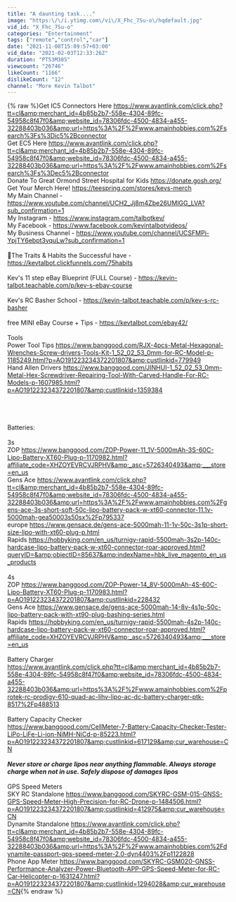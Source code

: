 ```yaml
---
title: "A daunting task...."
image: "https:\/\/i.ytimg.com\/vi\/X_Fhc_7Su-o\/hqdefault.jpg"
vid_id: "X_Fhc_7Su-o"
categories: "Entertainment"
tags: ["remote","control","car"]
date: "2021-11-08T15:09:57+03:00"
vid_date: "2021-02-03T12:33:26Z"
duration: "PT53M38S"
viewcount: "26746"
likeCount: "1166"
dislikeCount: "12"
channel: "More Kevin Talbot"
---
```

{% raw %}Get IC5 Connectors Here <a rel="nofollow" target="blank" href="https://www.avantlink.com/click.php?tt=cl&amp;merchant_id=4b85b2b7-558e-4304-89fc-54958c8f47f0&amp;website_id=78306fdc-4500-4834-a455-32288403b036&amp;url=https%3A%2F%2Fwww.amainhobbies.com%2Fsearch%3Fs%3Dic5%2Bconnector">https://www.avantlink.com/click.php?tt=cl&amp;merchant_id=4b85b2b7-558e-4304-89fc-54958c8f47f0&amp;website_id=78306fdc-4500-4834-a455-32288403b036&amp;url=https%3A%2F%2Fwww.amainhobbies.com%2Fsearch%3Fs%3Dic5%2Bconnector</a><br />Get EC5 Here <a rel="nofollow" target="blank" href="https://www.avantlink.com/click.php?tt=cl&amp;merchant_id=4b85b2b7-558e-4304-89fc-54958c8f47f0&amp;website_id=78306fdc-4500-4834-a455-32288403b036&amp;url=https%3A%2F%2Fwww.amainhobbies.com%2Fsearch%3Fs%3Dec5%2Bconnector">https://www.avantlink.com/click.php?tt=cl&amp;merchant_id=4b85b2b7-558e-4304-89fc-54958c8f47f0&amp;website_id=78306fdc-4500-4834-a455-32288403b036&amp;url=https%3A%2F%2Fwww.amainhobbies.com%2Fsearch%3Fs%3Dec5%2Bconnector</a><br />Donate To Great Ormond Street Hospital for Kids <a rel="nofollow" target="blank" href="https://donate.gosh.org/">https://donate.gosh.org/</a> <br />Get Your Merch Here!  <a rel="nofollow" target="blank" href="https://teespring.com/stores/kevs-merch">https://teespring.com/stores/kevs-merch</a><br />My Main Channel - <a rel="nofollow" target="blank" href="https://www.youtube.com/channel/UCH2_Jj8m4Zbe26UMlGG_LVA?sub_confirmation=1">https://www.youtube.com/channel/UCH2_Jj8m4Zbe26UMlGG_LVA?sub_confirmation=1</a><br />My Instagram - <a rel="nofollow" target="blank" href="https://www.instagram.com/talbotkev/">https://www.instagram.com/talbotkev/</a><br />My Facebook - <a rel="nofollow" target="blank" href="https://www.facebook.com/kevintalbotvideos/">https://www.facebook.com/kevintalbotvideos/</a><br />My Business Channel - <a rel="nofollow" target="blank" href="https://www.youtube.com/channel/UCSFMPi-YpjTY6ebpt3vquLw?sub_confirmation=1">https://www.youtube.com/channel/UCSFMPi-YpjTY6ebpt3vquLw?sub_confirmation=1</a><br /><br />📕The Traits &amp; Habits the Successful have - <a rel="nofollow" target="blank" href="https://kevtalbot.clickfunnels.com/75habits">https://kevtalbot.clickfunnels.com/75habits</a> <br /><br />Kev's 11 step eBay Blueprint (FULL Course) - <a rel="nofollow" target="blank" href="https://kevin-talbot.teachable.com/p/kev-s-ebay-course">https://kevin-talbot.teachable.com/p/kev-s-ebay-course</a><br /><br />Kev's RC Basher School - <a rel="nofollow" target="blank" href="https://kevin-talbot.teachable.com/p/kev-s-rc-basher">https://kevin-talbot.teachable.com/p/kev-s-rc-basher</a><br /><br />free MINI eBay Course + Tips - <a rel="nofollow" target="blank" href="https://kevtalbot.com/ebay42/">https://kevtalbot.com/ebay42/</a><br /><br />Tools <br />Power Tool Tips <a rel="nofollow" target="blank" href="https://www.banggood.com/RJX-4pcs-Metal-Hexagonal-Wrenches-Screw-drivers-Tools-Kit-1_52_02_53_0mm-for-RC-Model-p-1185249.html?p=AO191223234372201807&amp;custlinkid=779949">https://www.banggood.com/RJX-4pcs-Metal-Hexagonal-Wrenches-Screw-drivers-Tools-Kit-1_52_02_53_0mm-for-RC-Model-p-1185249.html?p=AO191223234372201807&amp;custlinkid=779949</a><br />Hand Allen Drivers <a rel="nofollow" target="blank" href="https://www.banggood.com/JINHUI-1_52_02_53_0mm-Metal-Hex-Screwdriver-Repairing-Tool-With-Carved-Handle-For-RC-Models-p-1607985.html?p=AO191223234372201807&amp;custlinkid=1359384">https://www.banggood.com/JINHUI-1_52_02_53_0mm-Metal-Hex-Screwdriver-Repairing-Tool-With-Carved-Handle-For-RC-Models-p-1607985.html?p=AO191223234372201807&amp;custlinkid=1359384</a><br /><br /><br /><br /><br />Batteries:<br /><br />3s<br />ZOP <a rel="nofollow" target="blank" href="https://www.banggood.com/ZOP-Power-11_1V-5000mAh-3S-60C-Lipo-Battery-XT60-Plug-p-1170982.html?affiliate_code=XHZOYEVRCVJRPHV&amp;_asc=5726340493&amp;___store=en_us">https://www.banggood.com/ZOP-Power-11_1V-5000mAh-3S-60C-Lipo-Battery-XT60-Plug-p-1170982.html?affiliate_code=XHZOYEVRCVJRPHV&amp;_asc=5726340493&amp;___store=en_us</a><br />Gens Ace <a rel="nofollow" target="blank" href="https://www.avantlink.com/click.php?tt=cl&amp;merchant_id=4b85b2b7-558e-4304-89fc-54958c8f47f0&amp;website_id=78306fdc-4500-4834-a455-32288403b036&amp;url=https%3A%2F%2Fwww.amainhobbies.com%2Fgens-ace-3s-short-soft-50c-lipo-battery-pack-w-xt60-connector-11.1v-5000mah-gea50003s50sx%2Fp795337">https://www.avantlink.com/click.php?tt=cl&amp;merchant_id=4b85b2b7-558e-4304-89fc-54958c8f47f0&amp;website_id=78306fdc-4500-4834-a455-32288403b036&amp;url=https%3A%2F%2Fwww.amainhobbies.com%2Fgens-ace-3s-short-soft-50c-lipo-battery-pack-w-xt60-connector-11.1v-5000mah-gea50003s50sx%2Fp795337</a><br />europe <a rel="nofollow" target="blank" href="https://www.gensace.de/gens-ace-5000mah-11-1v-50c-3s1p-short-size-lipo-with-xt60-plug-p.html">https://www.gensace.de/gens-ace-5000mah-11-1v-50c-3s1p-short-size-lipo-with-xt60-plug-p.html</a><br />Rapids <a rel="nofollow" target="blank" href="https://hobbyking.com/en_us/turnigy-rapid-5500mah-3s2p-140c-hardcase-lipo-battery-pack-w-xt60-connector-roar-approved.html?queryID=&amp;objectID=85637&amp;indexName=hbk_live_magento_en_us_products">https://hobbyking.com/en_us/turnigy-rapid-5500mah-3s2p-140c-hardcase-lipo-battery-pack-w-xt60-connector-roar-approved.html?queryID=&amp;objectID=85637&amp;indexName=hbk_live_magento_en_us_products</a><br /><br />4s<br />ZOP <a rel="nofollow" target="blank" href="https://www.banggood.com/ZOP-Power-14_8V-5000mAh-4S-60C-Lipo-Battery-XT60-Plug-p-1170983.html?p=AO191223234372201807&amp;custlinkid=228432">https://www.banggood.com/ZOP-Power-14_8V-5000mAh-4S-60C-Lipo-Battery-XT60-Plug-p-1170983.html?p=AO191223234372201807&amp;custlinkid=228432</a><br />Gens Ace <a rel="nofollow" target="blank" href="https://www.gensace.de/gens-ace-5000mah-14-8v-4s1p-50c-lipo-battery-pack-with-xt90-plug-bashing-series.html">https://www.gensace.de/gens-ace-5000mah-14-8v-4s1p-50c-lipo-battery-pack-with-xt90-plug-bashing-series.html</a><br />Rapids <a rel="nofollow" target="blank" href="https://hobbyking.com/en_us/turnigy-rapid-5500mah-4s2p-140c-hardcase-lipo-battery-pack-w-xt60-connector-roar-approved.html?affiliate_code=XHZOYEVRCVJRPHV&amp;_asc=5726340493&amp;___store=en_us">https://hobbyking.com/en_us/turnigy-rapid-5500mah-4s2p-140c-hardcase-lipo-battery-pack-w-xt60-connector-roar-approved.html?affiliate_code=XHZOYEVRCVJRPHV&amp;_asc=5726340493&amp;___store=en_us</a><br /><br />Battery Charger<br /><a rel="nofollow" target="blank" href="https://www.avantlink.com/click.php?tt=cl&amp;merchant_id=4b85b2b7-558e-4304-89fc-54958c8f47f0&amp;website_id=78306fdc-4500-4834-a455-32288403b036&amp;url=https%3A%2F%2Fwww.amainhobbies.com%2Fprotek-rc-prodigy-610-quad-ac-lihv-lipo-ac-dc-battery-charger-ptk-8517%2Fp488513">https://www.avantlink.com/click.php?tt=cl&amp;merchant_id=4b85b2b7-558e-4304-89fc-54958c8f47f0&amp;website_id=78306fdc-4500-4834-a455-32288403b036&amp;url=https%3A%2F%2Fwww.amainhobbies.com%2Fprotek-rc-prodigy-610-quad-ac-lihv-lipo-ac-dc-battery-charger-ptk-8517%2Fp488513</a><br /><br />Battery Capacity Checker<br /><a rel="nofollow" target="blank" href="https://www.banggood.com/CellMeter-7-Battery-Capacity-Checker-Tester-LiPo-LiFe-Li-ion-NiMH-NiCd-p-85223.html?p=AO191223234372201807&amp;custlinkid=617129&amp;cur_warehouse=CN">https://www.banggood.com/CellMeter-7-Battery-Capacity-Checker-Tester-LiPo-LiFe-Li-ion-NiMH-NiCd-p-85223.html?p=AO191223234372201807&amp;custlinkid=617129&amp;cur_warehouse=CN</a><br /><br />***Never store or charge lipos near anything flammable. Always storage charge when not in use. Safely dispose of damages lipos***<br /><br />GPS Speed Meters<br />SKY RC Standalone <a rel="nofollow" target="blank" href="https://www.banggood.com/SKYRC-GSM-015-GNSS-GPS-Speed-Meter-High-Precision-for-RC-Drone-p-1484506.html?p=AO191223234372201807&amp;custlinkid=412975&amp;cur_warehouse=CN">https://www.banggood.com/SKYRC-GSM-015-GNSS-GPS-Speed-Meter-High-Precision-for-RC-Drone-p-1484506.html?p=AO191223234372201807&amp;custlinkid=412975&amp;cur_warehouse=CN</a><br />Dynamite Standalone <a rel="nofollow" target="blank" href="https://www.avantlink.com/click.php?tt=cl&amp;merchant_id=4b85b2b7-558e-4304-89fc-54958c8f47f0&amp;website_id=78306fdc-4500-4834-a455-32288403b036&amp;url=https%3A%2F%2Fwww.amainhobbies.com%2Fdynamite-passport-gps-speed-meter-2.0-dyn4403%2Fp1122828">https://www.avantlink.com/click.php?tt=cl&amp;merchant_id=4b85b2b7-558e-4304-89fc-54958c8f47f0&amp;website_id=78306fdc-4500-4834-a455-32288403b036&amp;url=https%3A%2F%2Fwww.amainhobbies.com%2Fdynamite-passport-gps-speed-meter-2.0-dyn4403%2Fp1122828</a><br />Phone App Meter <a rel="nofollow" target="blank" href="https://www.banggood.com/SKYRC-GSM020-GNSS-Performance-Analyzer-Power-Bluetooth-APP-GPS-Speed-Meter-for-RC-Car-Helicopter-p-1631247.html?p=AO191223234372201807&amp;custlinkid=1294028&amp;cur_warehouse=CN">https://www.banggood.com/SKYRC-GSM020-GNSS-Performance-Analyzer-Power-Bluetooth-APP-GPS-Speed-Meter-for-RC-Car-Helicopter-p-1631247.html?p=AO191223234372201807&amp;custlinkid=1294028&amp;cur_warehouse=CN</a>{% endraw %}
